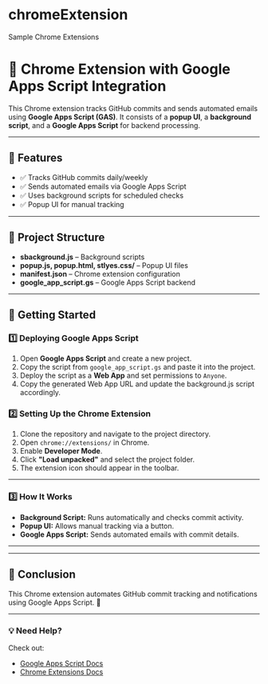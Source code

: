 # chromeExtension
Sample Chrome Extensions

# 🚀 Chrome Extension with Google Apps Script Integration  

This Chrome extension tracks GitHub commits and sends automated emails using **Google Apps Script (GAS)**. It consists of a **popup UI**, a **background script**, and a **Google Apps Script** for backend processing.  

---

## 📌 Features  
- ✅ Tracks GitHub commits daily/weekly  
- ✅ Sends automated emails via Google Apps Script  
- ✅ Uses background scripts for scheduled checks  
- ✅ Popup UI for manual tracking  

---

## 📂 Project Structure  
- **sbackground.js** – Background scripts  
- **popup.js, popup.html, stlyes.css/** – Popup UI files  
- **manifest.json** – Chrome extension configuration  
- **google_app_script.gs** – Google Apps Script backend  

---

## 🚀 Getting Started  

### 1️⃣ Deploying Google Apps Script  

1. Open **Google Apps Script** and create a new project.  
2. Copy the script from `google_app_script.gs` and paste it into the project.  
3. Deploy the script as a **Web App** and set permissions to `Anyone`.  
4. Copy the generated Web App URL and update the background.js script accordingly.  


### 2️⃣ Setting Up the Chrome Extension  

1. Clone the repository and navigate to the project directory.  
2. Open `chrome://extensions/` in Chrome.  
3. Enable **Developer Mode**.  
4. Click **"Load unpacked"** and select the project folder.  
5. The extension icon should appear in the toolbar.  

---

### 3️⃣ How It Works  

- **Background Script:** Runs automatically and checks commit activity.  
- **Popup UI:** Allows manual tracking via a button.  
- **Google Apps Script:** Sends automated emails with commit details.  

---


---

## 🎯 Conclusion  

This Chrome extension automates GitHub commit tracking and notifications using Google Apps Script. 🚀  

---

### 💡 Need Help?  

Check out:  
- [Google Apps Script Docs](https://developers.google.com/apps-script/)  
- [Chrome Extensions Docs](https://developer.chrome.com/docs/extensions/)  